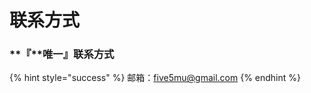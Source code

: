 # 联系方式

### **『**唯一』联系方式

{% hint style="success" %}
 邮箱：[five5mu@gmail.com](mailto:five5mu@gmail.com)
{% endhint %}

